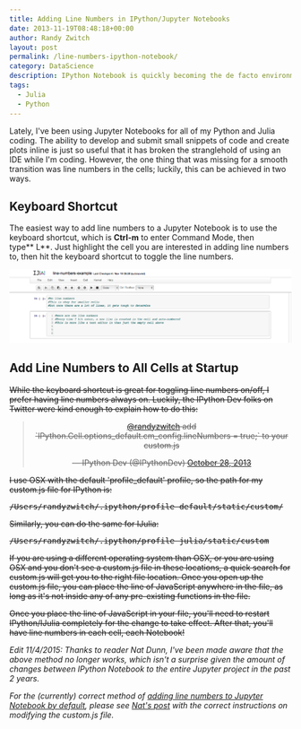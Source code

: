 ```yaml
---
title: Adding Line Numbers in IPython/Jupyter Notebooks
date: 2013-11-19T08:48:18+00:00
author: Randy Zwitch
layout: post
permalink: /line-numbers-ipython-notebook/
category: DataScience
description: IPython Notebook is quickly becoming the de facto environment for scientific computing. Here's how to add line numbers to each cell automatically.
tags:
  - Julia
  - Python
---
```

Lately, I've been using Jupyter Notebooks for all of my Python and Julia coding. The ability to develop and submit small snippets of code and create plots inline is just so useful that it has broken the stranglehold of using an IDE while I'm coding. However, the one thing that was missing for a smooth transition was line numbers in the cells; luckily, this can be achieved in two ways.

## Keyboard Shortcut

The easiest way to add line numbers to a Jupyter Notebook is to use the keyboard shortcut, which is **Ctrl-m** to enter Command Mode, then type** L**. Just highlight the cell you are interested in adding line numbers to, then hit the keyboard shortcut to toggle the line numbers.

![ipython-notebook-line-numbers](/wp-content/uploads/2013/11/ipython-notebook-line-numbers.png)

## Add Line Numbers to All Cells at Startup

<del>While the keyboard shortcut is great for toggling line numbers on/off, I prefer having line numbers always on. Luckily, the IPython Dev folks on Twitter were kind enough to explain how to do this:</del>

<blockquote class="twitter-tweet" lang="en">
  <p style="text-align: center;">
    <del><a href="https://twitter.com/randyzwitch">@randyzwitch</a> add `IPython.Cell.options_default.cm_config.lineNumbers = true;` to your custom.js</del>
  </p>

  <p style="text-align: center;">
    <del>— IPython Dev (@IPythonDev) <a href="https://twitter.com/IPythonDev/statuses/394906726828236800">October 28, 2013</a></del>
  </p>
</blockquote>

<del>I use OSX with the default 'profile_default' profile, so the path for my custom.js file for IPython is:</del>

<pre><del>/Users/randyzwitch/.ipython/profile_default/static/custom/</del></pre>

<del>Similarly, you can do the same for IJulia:</del>

<pre><del>/Users/randyzwitch/.ipython/profile_julia/static/custom</del></pre>

<del>If you are using a different operating system than OSX, or you are using OSX and you don't see a custom.js file in these locations, a quick search for custom.js will get you to the right file location. Once you open up the custom.js file, you can place the line of JavaScript anywhere in the file, as long as it's not inside any of any pre-existing functions in the file.</del>

<del>Once you place the line of JavaScript in your file, you'll need to restart IPython/IJulia completely for the change to take effect. After that, you'll have line numbers in each cell, each Notebook!</del>

_Edit 11/4/2015: Thanks to reader Nat Dunn, I've been made aware that the above method no longer works, which isn't a surprise given the amount of changes between IPython Notebook to the entire Jupyter project in the past 2 years._

_For the (currently) correct method of <a href="https://www.webucator.com/blog/2015/11/show-line-numbers-by-default-in-ipython-notebook/" target="_blank">adding line numbers to Jupyter Notebook by default</a>, please see <a href="https://www.webucator.com/blog/2015/11/show-line-numbers-by-default-in-ipython-notebook/" target="_blank">Nat's post</a> with the correct instructions on modifying the custom.js file._
